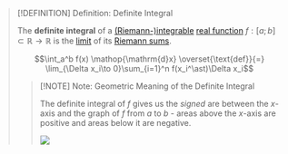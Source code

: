 >[!DEFINITION] Definition: Definite Integral
>
>The **definite integral** of a [(Riemann-)integrable](Definite%20Integrals/(Riemann-)Integrability.md) [real function](../../Functions/Real%20Function.md) $f: [a;b] \subset \mathbb{R} \to \mathbb{R}$ is the [limit](../../Functions/Limits%20of%20Functions/Real%20Limits%20of%20a%20Function.md) of its [Riemann sums](Riemann%20Sum.md).
>
>$$\int_a^b f(x) \mathop{\mathrm{d}x} \overset{\text{def}}{=} \lim_{\Delta x_i\to 0}\sum_{i=1}^n f(x_i^\ast)\Delta x_i$$
>
>>[!NOTE] Note: Geometric Meaning of the Definite Integral
>>
>>The definite integral of $f$ gives us the *signed* are between the $x$-axis and the graph of $f$ from $a$ to $b$ - areas above the $x$-axis are positive and areas below it are negative.
>>
>>![](Definite%20Integrals/Resources/Definite%20Integral.png)
>